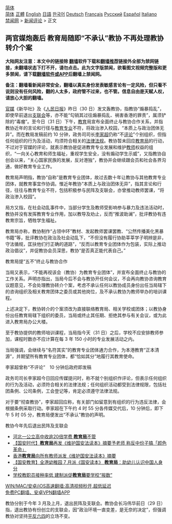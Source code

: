  <!-- 面包屑导航 --> <div class="breadcrumb"><!-- GTranslate: https://gtranslate.io/ -->  <div class="switcher notranslate">  <div class="selected">  <a href="#" onclick="return false;"> 简体</a>  </div>  <div class="option">  <a href="https://www.bannedbook.org" onclick="doGTranslate('zh-CN|zh-CN');jQuery('div.switcher div.selected a').html(jQuery(this).html());return false;" title="简体中文" class="nturl selected"> 简体</a>  <a href="https://www.bannedbook.org/zh-tw/" onclick="doGTranslate('zh-CN|zh-TW');jQuery('div.switcher div.selected a').html(jQuery(this).html());return false;" title="繁體中文" class="nturl"> 正體</a>  <a href="https://www.bannedbook.org/en/" onclick="doGTranslate('zh-CN|en');jQuery('div.switcher div.selected a').html(jQuery(this).html());return false;" title="English" class="nturl"> English</a>  <a href="https://www.bannedbook.org/ja/" onclick="doGTranslate('zh-CN|ja');jQuery('div.switcher div.selected a').html(jQuery(this).html());return false;" title="日本語" class="nturl"> 日語</a>  <a href="https://www.bannedbook.org/ko/" onclick="doGTranslate('zh-CN|ko');jQuery('div.switcher div.selected a').html(jQuery(this).html());return false;" title="한국어" class="nturl"> 한국어</a>  <a href="https://www.bannedbook.org/de/" onclick="doGTranslate('zh-CN|de');jQuery('div.switcher div.selected a').html(jQuery(this).html());return false;" title="Deutsch" class="nturl"> Deutsch</a>  <a href="https://www.bannedbook.org/fr/" onclick="doGTranslate('zh-CN|fr');jQuery('div.switcher div.selected a').html(jQuery(this).html());return false;" title="Français" class="nturl"> Français</a>  <a href="https://www.bannedbook.org/ru/" onclick="doGTranslate('zh-CN|ru');jQuery('div.switcher div.selected a').html(jQuery(this).html());return false;" title="Русский" class="nturl"> Русский</a>  <a href="https://www.bannedbook.org/es/" onclick="doGTranslate('zh-CN|es');jQuery('div.switcher div.selected a').html(jQuery(this).html());return false;" title="Español" class="nturl"> Español</a>  <a href="https://www.bannedbook.org/it/" onclick="doGTranslate('zh-CN|it');jQuery('div.switcher div.selected a').html(jQuery(this).html());return false;" title="Italiano" class="nturl"> Italiano</a>  </div>  </div>      <div class='breadcrumb-sub'><!-- Breadcrumb NavXT 6.3.0 --> <a href="https://www.bannedbook.org/" class="home">禁闻网</a> &gt; <a href="https://www.bannedbook.org/bnews/comments/" class="category">新闻评论</a> &gt; 正文</div></div><h2>两官媒炮轰后 教育局随即“不承认”教协 不再处理教协转介个案</h2> <p class="notice"><b>大陆网友注意：本文中的链接除 <a href="https://github.com/bannedbook/fanqiang" >翻墙</a>软件下载和<a href="https://github.com/killgcd/justmysocks/blob/master/README.md">翻墙推荐</a>链接外全部为禁网链接，未翻墙状态下打不开，请勿点击。此为文字版禁闻，欲看图文视频完整版和更多禁闻，请下载<a href="https://github.com/bannedbook/fanqiang">翻墙软件或APP</a>后翻墙上禁闻网。</p><p>备注：翻墙看新闻非常安全，翻墙以真实身份发表敏感言论有一定风险，但只看不说则没有任何风险，翻的人太多，政府管不过来，也不管。信息自由是天赋人权，请放心大胆的翻墙。</b></p>  <div class="entry">  <p><a href="https://www.bannedbook.org/bnews/tag/%E5%AE%98%E5%AA%92/" class="st_tag internal_tag" rel="tag" title="标签 官媒 下的日志">官媒</a>《新华社》及《<span class='wp_keywordlink'><a href="https://www.bannedbook.org/forum2/topic109.html" title="透视人民日报" target="_blank">人民日报</a></span>》昨日（30 日）发文轰教协，指教协“煽暴捣乱”，即使早前退出<a href="https://www.bannedbook.org/bnews/tag/%e6%94%af%e8%81%94%e4%bc%9a/" class="st_tag internal_tag" rel="tag" title="标签 支联会 下的日志">支联会</a>等，亦不能“勾销其过往煽暴捣乱、祸害香港的罪责”，属须铲除的“毒瘤”。至今日（31 日）下午，<a href="https://www.bannedbook.org/bnews/tag/%e6%95%99%e8%82%b2/" class="st_tag internal_tag" rel="tag" title="标签 教育 下的日志">教育</a>局宣布全面终止与教协合作关系，并指教协近年的言论和行径与<a href="https://www.bannedbook.org/bnews/tag/%E6%95%99%E8%82%B2%E4%B8%93%E4%B8%9A/" class="st_tag internal_tag" rel="tag" title="标签 教育专业 下的日志">教育专业</a>不符，将政治渗入校园，“本质上与政治团体无异”。而在教局发稿前约 10 分钟，政务司司长<a href="https://www.bannedbook.org/bnews/tag/%E6%9D%8E%E5%AE%B6%E8%B6%85/" class="st_tag internal_tag" rel="tag" title="标签 李家超 下的日志">李家超</a>仍称“不<span class='wp_keywordlink_affiliate'><a href="https://www.bannedbook.org/bnews/comments/" title="新闻评论" target="_blank">评论</a></span>”个别组织，但指任何组织的行为及活动，均须符合相关的<a href="https://www.bannedbook.org/bnews/tag/%E6%B3%95%E5%BE%8B%E6%B3%95%E8%A7%84/" class="st_tag internal_tag" rel="tag" title="标签 法律法规 下的日志">法律法规</a>。教协暂未回应<a href="https://www.bannedbook.org/bnews/tag/%E6%95%99%E8%82%B2%E5%B1%80/" class="st_tag internal_tag" rel="tag" title="标签 教育局 下的日志">教育局</a>的行动，不过对于官媒的评论，就表示教协是促进教育专业发展和维护<a href="https://www.bannedbook.org/bnews/tag/%e6%95%99%e5%b8%88/" class="st_tag internal_tag" rel="tag" title="标签 教师 下的日志">教师</a>权益的组织，“一向关心教育和师生福祉，重视学生安全，没有煽动学生示威”，又指教协自创会以来，“关心国家民族的发展，反对港独”，教协并会继续跟会员和社会各界沟通，做好教育专业工作。</p> <p>教育局声明指，教协“自称”是教育专业团体，故过去数十年让教协与其他教育专业团体，就教育事宜作协调。惟近年教协“本质上与政治团体无异”，指其言论和行径，往往与教育专业不符，包括积极参与民阵及支联会，亦曾推动教师罢课，“将政治渗入校园”。</p> <p>局方又指，在社会动乱事件中，当部分学生及教师受影响参与暴力及违法活动时，教协并没有发挥教育专业作用，加以教导及劝止，反而“推波助澜”，批评教协有违教育宗旨，牺牲学生福祉。</p>  <p>教育局亦称，教协制作“占领中环”教材、发起教师罢课罢教、“公然传播美化黑暴书籍”等，批评教协在政治及社会动乱下，“不但没有履行协助莘莘学子明辨是非，守法循规，匡扶他们行正确的道路”，“反而以教育专业团体作为包装，实际上推动政治倡议”，并促教协会员深思，教协“是否真正能代表自己。”</p> <p>教育局提“五不”终止与教协合作</p> <p>当局又表示，“不能再视该会（教协）为教育专业团体”，并宣布全面终止与教协的工作关系。声明亦指出，当局今后不会与教协开任何会议，不会再向教协咨询教育议题意见，不会处理教协转介个案，考虑不承认任何以教协成员身份出任当局辖下的咨询组织及相关教育团体之委员或其他岗位，及不承认教协为教师举办的培训课程。</p>  <p>上述决定下，教协转介的个案须改为直接联络教育局、相关学校或团体；以教协身份出任教育局辖下组织的委员，当局或终止其任期、拒绝其参与有关会议，或为此进入教育局办公大楼。</p> <p>至于教协提供的教师培训课程，当局指今天（31 日）之后，学校不应安排教师参加，课程时数亦不应计算在每 3 年 150 小时的专业发展活动之内。</p> <p>当局强调，会继续与“名符其实”的教育专业团体通力合作，为本港教育“正本清源”，并期望所有教育专业团体，都“恰如其分”地履行其教育使命。</p>  <p>李家超曾称“不评论”　10 分钟后政府即发稿</p> <p>政务司司长李家超今日回应传媒提问时，称不就个别组织作评论，但表示任何组织的行为及活动，必须符合相关的法律法规；任何组织活动都受到法律规限，包括社团条例、公司条例，工会登记等，肯定必须遵守法律法规。</p> <p>对于要“彻查教协”，李家超回应称，有关部门如留意到有组织的行为违反法律，会根据条例采取行动。李家超在下午约 4 时 55 分各传媒交代后，10 分钟后，即下午 5 时 05 分，教育局便发出“不承认”教协的声明。</p>  <p>教协今年先后退出民阵及支联会</p> <ul class='op-related-articles' title='相关阅读'> <li><a href='https://www.bannedbook.org/bnews/cnnews/20210728/1595474.html' target='_blank'>河北一公立高中收逾20倍学费 <b>教育局</b>不管</a></li> <li><a href='https://www.bannedbook.org/bnews/headline/20210713/1586198.html' target='_blank'>【国安时代】<b>教育局</b>再发《维护国安法读本》摘要予老师 称反中份子搞「颜色革命」</a></li> <li><a href='https://www.bannedbook.org/bnews/headline/20210713/1586087.html' target='_blank'>香港<b>教育局</b>向所有教师派发《维护国安法读本》摘要</a></li> <li><a href='https://www.bannedbook.org/bnews/comments/20210713/1586082.html' target='_blank'>【国安教育】全港幼稚园 7 月派《国安读本》 <b>教育局</b>：助幼儿认识中国人身分</a></li> <li><a href='https://www.bannedbook.org/bnews/comments/20210702/1579209.html' target='_blank'>学校教职员接种率低 建制派促<b>教育局</b>要学校“报数”</a></li> </ul> <p class="texttj"> <a href="https://github.com/bannedbook/fanqiang/wiki/V2ray%E6%9C%BA%E5%9C%BA" target="_blank">WIN/MAC/安卓/iOS高速翻墙:高清视频秒开,超低延迟</a><br/> <a href="https://github.com/bannedbook/fanqiang/wiki/%E7%A6%81%E9%97%BB%E7%BD%91%E5%AE%89%E5%8D%93%E7%BF%BB%E5%A2%99%E6%96%B0%E9%97%BBAPP" target="_blank">免费PC翻墙、安卓VPN翻墙APP</a></p><p>教协分别于今年 3 月及上月，退出民阵及支联会。教协会长冯伟华前日（29 日）指，退出教协有份创立的支联会，因“政治环境一直变差，是无奈的决定”，但强调教协对坚持<span class='wp_keywordlink'><a href="https://www.bannedbook.org/forum11/topic332.html" title="禁片：平反的把戏" target="_blank">平反</a></span><span class='wp_keywordlink'><a href="https://www.bannedbook.org/forum2/topic2509.html" title="《中国六四真相》" target="_blank">六四</a></span>的立场不变。</p><a name='sharetosocial'></a>  <div style="margin-bottom:5px;padding-bottom:5px;clear:both"> <div id="archive-pix-1" class="banner-ads"> <!-- AuctionX Display platform tag START --> <div id="26318x728x90x621x_ADSLOT2" clicktrack="%%CLICK_URL_ESC%%"></div> <!-- AuctionX Display platform tag END --> </div> <div id="archive-pix-2" class="banner-ads"> <!-- AuctionX Display platform tag START --> <div id="26315x300x250x621x_ADSLOT2" clicktrack="%%CLICK_URL_ESC%%"></div> <!-- AuctionX Display platform tag END --> </div> </div>  <div id="archive-pix-1" class="banner-ads"> <!-- AuctionX Display platform tag START --> <div id="26318x728x90x621x_ADSLOT3" clicktrack="%%CLICK_URL_ESC%%"></div> <!-- AuctionX Display platform tag END --> </div> </div><!--END ENTRY--> 